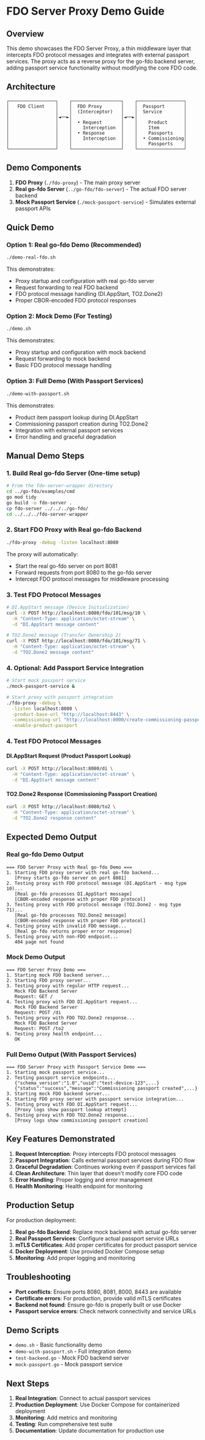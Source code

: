 # FDO Server Proxy Demo Guide

## Overview

This demo showcases the FDO Server Proxy, a thin middleware layer that intercepts FDO protocol messages and integrates with external passport services. The proxy acts as a reverse proxy for the go-fdo backend server, adding passport service functionality without modifying the core FDO code.

## Architecture

```
┌─────────────────┐    ┌──────────────────┐    ┌─────────────────┐
│   FDO Client    │    │  FDO Proxy       │    │  Passport       │
│                 │    │  (Interceptor)   │    │  Service        │
│                 │◄──►│                  │◄──►│                 │
│                 │    │  • Request       │    │    Product      │
│                 │    │    Interception  │    │    Item         │
│                 │    │  • Response      │    │    Passports    │
│                 │    │    Interception  │    │  • Commissioning│
│                 │    │                  │    │    Passports    │
└─────────────────┘    └──────────────────┘    └─────────────────┘
```

## Demo Components

1. **FDO Proxy** (`./fdo-proxy`) - The main proxy server
2. **Real go-fdo Server** (`../go-fdo/fdo-server`) - The actual FDO server backend
3. **Mock Passport Service** (`./mock-passport-service`) - Simulates external passport APIs

## Quick Demo

### Option 1: Real go-fdo Demo (Recommended)
```bash
./demo-real-fdo.sh
```

This demonstrates:
- Proxy startup and configuration with real go-fdo server
- Request forwarding to real FDO backend
- FDO protocol message handling (DI.AppStart, TO2.Done2)
- Proper CBOR-encoded FDO protocol responses

### Option 2: Mock Demo (For Testing)
```bash
./demo.sh
```

This demonstrates:
- Proxy startup and configuration with mock backend
- Request forwarding to mock backend
- Basic FDO protocol message handling

### Option 3: Full Demo (With Passport Services)
```bash
./demo-with-passport.sh
```

This demonstrates:
- Product item passport lookup during DI.AppStart
- Commissioning passport creation during TO2.Done2
- Integration with external passport services
- Error handling and graceful degradation

## Manual Demo Steps

### 1. Build Real go-fdo Server (One-time setup)
```bash
# From the fdo-server-wrapper directory
cd ../go-fdo/examples/cmd
go mod tidy
go build -o fdo-server .
cp fdo-server ../../../go-fdo/
cd ../../../fdo-server-wrapper
```

### 2. Start FDO Proxy with Real go-fdo Backend
```bash
./fdo-proxy -debug -listen localhost:8080
```

The proxy will automatically:
- Start the real go-fdo server on port 8081
- Forward requests from port 8080 to the go-fdo server
- Intercept FDO protocol messages for middleware processing

### 3. Test FDO Protocol Messages
```bash
# DI.AppStart message (Device Initialization)
curl -X POST http://localhost:8080/fdo/101/msg/10 \
  -H "Content-Type: application/octet-stream" \
  -d "DI.AppStart message content"

# TO2.Done2 message (Transfer Ownership 2)
curl -X POST http://localhost:8080/fdo/101/msg/71 \
  -H "Content-Type: application/octet-stream" \
  -d "TO2.Done2 message content"
```

### 4. Optional: Add Passport Service Integration
```bash
# Start mock passport service
./mock-passport-service &

# Start proxy with passport integration
./fdo-proxy -debug \
  -listen localhost:8080 \
  -product-base-url "http://localhost:8443" \
  -commissioning-url "http://localhost:8000/create-commissioning-passport" \
  -enable-product-passport
```

### 4. Test FDO Protocol Messages

#### DI.AppStart Request (Product Passport Lookup)
```bash
curl -X POST http://localhost:8080/di \
  -H "Content-Type: application/octet-stream" \
  -d "DI.AppStart message content"
```

#### TO2.Done2 Response (Commissioning Passport Creation)
```bash
curl -X POST http://localhost:8080/to2 \
  -H "Content-Type: application/octet-stream" \
  -d "TO2.Done2 response content"
```

## Expected Demo Output

### Real go-fdo Demo Output
```
=== FDO Server Proxy with Real go-fdo Demo ===
1. Starting FDO proxy server with real go-fdo backend...
   [Proxy starts go-fdo server on port 8081]
2. Testing proxy with FDO protocol message (DI.AppStart - msg type 10)...
   [Real go-fdo processes DI.AppStart message]
   [CBOR-encoded response with proper FDO protocol]
3. Testing proxy with FDO protocol message (TO2.Done2 - msg type 71)...
   [Real go-fdo processes TO2.Done2 message]
   [CBOR-encoded response with proper FDO protocol]
4. Testing proxy with invalid FDO message...
   [Real go-fdo returns proper error response]
5. Testing proxy with non-FDO endpoint...
   404 page not found
```

### Mock Demo Output
```
=== FDO Server Proxy Demo ===
1. Starting mock FDO backend server...
2. Starting FDO proxy server...
3. Testing proxy with regular HTTP request...
   Mock FDO Backend Server
   Request: GET /
4. Testing proxy with FDO DI.AppStart request...
   Mock FDO Backend Server
   Request: POST /di
5. Testing proxy with FDO TO2.Done2 response...
   Mock FDO Backend Server
   Request: POST /to2
6. Testing proxy health endpoint...
   OK
```

### Full Demo Output (With Passport Services)
```
=== FDO Server Proxy with Passport Service Demo ===
1. Starting mock passport service...
2. Testing passport service endpoints...
   {"schema_version":"1.0","uuid":"test-device-123",...}
   {"status":"success","message":"Commissioning passport created",...}
3. Starting mock FDO backend server...
4. Starting FDO proxy server with passport service integration...
5. Testing proxy with FDO DI.AppStart request...
   [Proxy logs show passport lookup attempt]
6. Testing proxy with FDO TO2.Done2 response...
   [Proxy logs show commissioning passport creation]
```

## Key Features Demonstrated

1. **Request Interception**: Proxy intercepts FDO protocol messages
2. **Passport Integration**: Calls external passport services during FDO flow
3. **Graceful Degradation**: Continues working even if passport services fail
4. **Clean Architecture**: Thin layer that doesn't modify core FDO code
5. **Error Handling**: Proper logging and error management
6. **Health Monitoring**: Health endpoint for monitoring

## Production Setup

For production deployment:

1. **Real go-fdo Backend**: Replace mock backend with actual go-fdo server
2. **Real Passport Services**: Configure actual passport service URLs
3. **mTLS Certificates**: Add proper certificates for product passport service
4. **Docker Deployment**: Use provided Docker Compose setup
5. **Monitoring**: Add proper logging and monitoring

## Troubleshooting

- **Port conflicts**: Ensure ports 8080, 8081, 8000, 8443 are available
- **Certificate errors**: For production, provide valid mTLS certificates
- **Backend not found**: Ensure go-fdo is properly built or use Docker
- **Passport service errors**: Check network connectivity and service URLs

## Demo Scripts

- `demo.sh` - Basic functionality demo
- `demo-with-passport.sh` - Full integration demo
- `test-backend.go` - Mock FDO backend server
- `mock-passport.go` - Mock passport service

## Next Steps

1. **Real Integration**: Connect to actual passport services
2. **Production Deployment**: Use Docker Compose for containerized deployment
3. **Monitoring**: Add metrics and monitoring
4. **Testing**: Run comprehensive test suite
5. **Documentation**: Update documentation for production use 